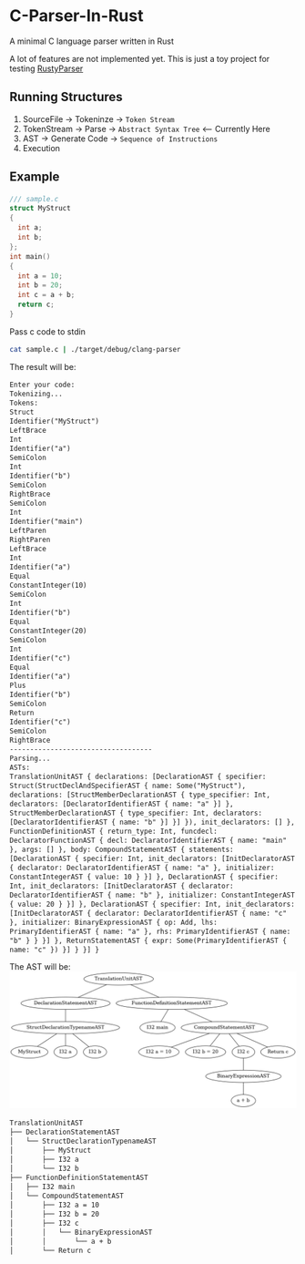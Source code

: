 # C-Parser-In-Rust
A minimal C language parser written in Rust

A lot of features are not implemented yet. This is just a toy project for testing [RustyParser](https://github.com/ehwan/RustyParser)

## Running Structures
 1) SourceFile -> Tokeninze -> `Token Stream`
 2) TokenStream -> Parse -> `Abstract Syntax Tree` <-- Currently Here
 3) AST -> Generate Code -> `Sequence of Instructions`
 4) Execution

## Example
```c
/// sample.c
struct MyStruct
{
  int a;
  int b;
};
int main()
{
  int a = 10;
  int b = 20;
  int c = a + b;
  return c;
}
```

Pass c code to stdin
```sh
cat sample.c | ./target/debug/clang-parser
```

The result will be:

```
Enter your code:
Tokenizing...
Tokens: 
Struct
Identifier("MyStruct")
LeftBrace
Int
Identifier("a")
SemiColon
Int
Identifier("b")
SemiColon
RightBrace
SemiColon
Int
Identifier("main")
LeftParen
RightParen
LeftBrace
Int
Identifier("a")
Equal
ConstantInteger(10)
SemiColon
Int
Identifier("b")
Equal
ConstantInteger(20)
SemiColon
Int
Identifier("c")
Equal
Identifier("a")
Plus
Identifier("b")
SemiColon
Return
Identifier("c")
SemiColon
RightBrace
-----------------------------------
Parsing...
ASTs: 
TranslationUnitAST { declarations: [DeclarationAST { specifier: Struct(StructDeclAndSpecifierAST { name: Some("MyStruct"), declarations: [StructMemberDeclarationAST { type_specifier: Int, declarators: [DeclaratorIdentifierAST { name: "a" }] }, StructMemberDeclarationAST { type_specifier: Int, declarators: [DeclaratorIdentifierAST { name: "b" }] }] }), init_declarators: [] }, FunctionDefinitionAST { return_type: Int, funcdecl: DeclaratorFunctionAST { decl: DeclaratorIdentifierAST { name: "main" }, args: [] }, body: CompoundStatementAST { statements: [DeclarationAST { specifier: Int, init_declarators: [InitDeclaratorAST { declarator: DeclaratorIdentifierAST { name: "a" }, initializer: ConstantIntegerAST { value: 10 } }] }, DeclarationAST { specifier: Int, init_declarators: [InitDeclaratorAST { declarator: DeclaratorIdentifierAST { name: "b" }, initializer: ConstantIntegerAST { value: 20 } }] }, DeclarationAST { specifier: Int, init_declarators: [InitDeclaratorAST { declarator: DeclaratorIdentifierAST { name: "c" }, initializer: BinaryExpressionAST { op: Add, lhs: PrimaryIdentifierAST { name: "a" }, rhs: PrimaryIdentifierAST { name: "b" } } }] }, ReturnStatementAST { expr: Some(PrimaryIdentifierAST { name: "c" }) }] } }] }
```

The AST will be:
![AST](tree.png)

```
TranslationUnitAST
├── DeclarationStatementAST
│   └── StructDeclarationTypenameAST
│       ├── MyStruct
│       ├── I32 a
│       └── I32 b
├── FunctionDefinitionStatementAST
│   ├── I32 main
│   └── CompoundStatementAST
│       ├── I32 a = 10
│       ├── I32 b = 20
│       ├── I32 c
│       │   └── BinaryExpressionAST
│       │       └── a + b
│       └── Return c
```
